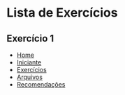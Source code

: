 # Lista de Exercícios

## Exercício 1
<ul class="nav flex-column sidebar">
    <li class="nav-item button-nav"><a class="nav-link active" aria-current="page" href="#">Home</a></li>
    <li class="nav-item button-nav"><a class="nav-link" href="#">Iniciante</a></li>
    <li class="nav-item button-nav"><a class="nav-link" href="#">Exercícios</a></li>
    <li class="nav-item button-nav"><a class="nav-link" href="#">Arquivos</a></li>
    <li class="nav-item button-nav"><a class="nav-link" href="#">Recomendações</a></li>
</ul>

